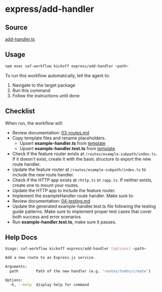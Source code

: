 # express/add-handler

## Source

[add-handler.ts](https://github.com/sderickson/saflib/blob/main/express/workflows/add-handler.ts)

## Usage

```bash
npm exec saf-workflow kickoff express/add-handler <path>
```

To run this workflow automatically, tell the agent to:

1. Navigate to the target package
2. Run this command
3. Follow the instructions until done

## Checklist

When run, the workflow will:

- Review documentation: [03-routes.md](https://github.com/sderickson/saflib/blob/main/express/docs/03-routes.md)
- Copy template files and rename placeholders.
  - Upsert **example-handler.ts** from [template](https://github.com/sderickson/saflib/blob/main/express/workflows/handler-template/template-file.ts)
  - Upsert **example-handler.test.ts** from [template](https://github.com/sderickson/saflib/blob/main/express/workflows/handler-template/template-file.test.ts)
- Check if the feature router exists at `/routes/example-subpath/index.ts`. If it doesn't exist, create it with the basic structure to export the new route handler.
- Update the feature router at `/routes/example-subpath/index.ts` to include the new route handler.
- Check if the HTTP app exists at `/http.ts` or `/app.ts`. If neither exists, create one to mount your routes.
- Update the HTTP app to include the feature router.
- Implement the exampleHandler route handler. Make sure to:
- Review documentation: [04-testing.md](https://github.com/sderickson/saflib/blob/main/express/docs/04-testing.md)
- Update the generated example-handler.test.ts file following the testing guide patterns. Make sure to implement proper test cases that cover both success and error scenarios.
- Run **example-handler.test.ts**, make sure it passes.

## Help Docs

```bash
Usage: saf-workflow kickoff express/add-handler [options] <path>

Add a new route to an Express.js service.

Arguments:
  path        Path of the new handler (e.g. 'routes/todos/create')

Options:
  -h, --help  display help for command

```
